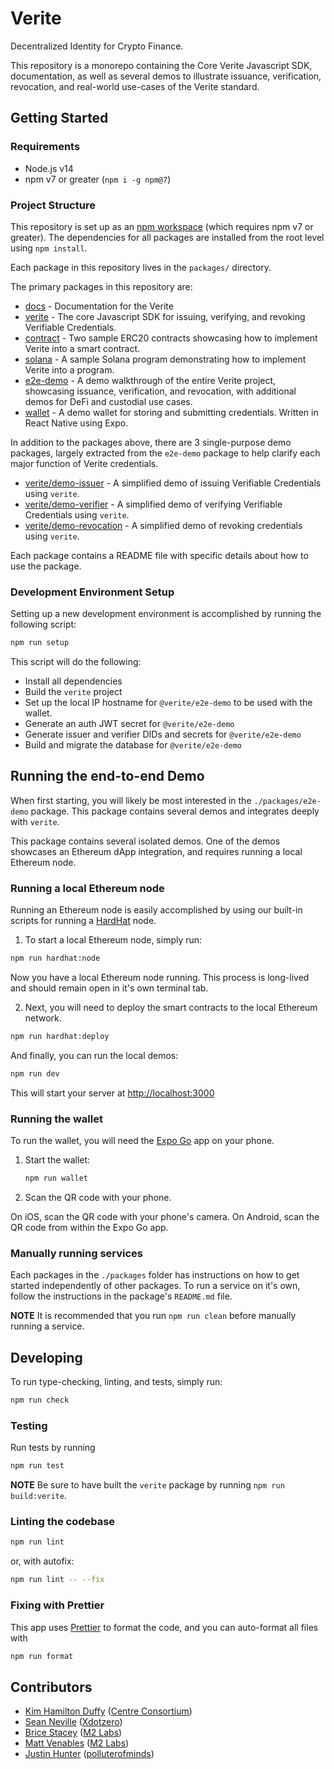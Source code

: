 # Verite

Decentralized Identity for Crypto Finance.

This repository is a monorepo containing the Core Verite Javascript SDK, documentation, as well as several demos to illustrate issuance, verification, revocation, and real-world use-cases of the Verite standard.

## Getting Started

### Requirements

- Node.js v14
- npm v7 or greater (`npm i -g npm@7`)

### Project Structure

This repository is set up as an [npm workspace](https://docs.npmjs.com/cli/v7/using-npm/workspaces) (which requires npm v7 or greater). The dependencies for all packages are installed from the root level using `npm install`.

Each package in this repository lives in the `packages/` directory.

The primary packages in this repository are:

- [docs](./packages/docs) - Documentation for the Verite
- [verite](./packages/verite) - The core Javascript SDK for issuing, verifying, and revoking Verifiable Credentials.
- [contract](./packages/contract) - Two sample ERC20 contracts showcasing how to implement Verite into a smart contract.
- [solana](./packages/solana) - A sample Solana program demonstrating how to implement Verite into a program.
- [e2e-demo](./packages/e2e-demo) - A demo walkthrough of the entire Verite project, showcasing issuance, verification, and revocation, with additional demos for DeFi and custodial use cases.
- [wallet](./packages/wallet) - A demo wallet for storing and submitting credentials. Written in React Native using Expo.

In addition to the packages above, there are 3 single-purpose demo packages, largely extracted
from the `e2e-demo` package to help clarify each major function of Verite credentials.

- [verite/demo-issuer](./packages/demo-issuer) - A simplified demo of issuing Verifiable Credentials using `verite`.
- [verite/demo-verifier](./packages/demo-verifier) - A simplified demo of verifying Verifiable Credentials using `verite`.
- [verite/demo-revocation](./packages/demo-revocation) - A simplified demo of revoking credentials using `verite`.

Each package contains a README file with specific details about how to use the package.

### Development Environment Setup

Setting up a new development environment is accomplished by running the following script:

```sh
npm run setup
```

This script will do the following:

- Install all dependencies
- Build the `verite` project
- Set up the local IP hostname for `@verite/e2e-demo` to be used with the wallet.
- Generate an auth JWT secret for `@verite/e2e-demo`
- Generate issuer and verifier DIDs and secrets for `@verite/e2e-demo`
- Build and migrate the database for `@verite/e2e-demo`

## Running the end-to-end Demo

When first starting, you will likely be most interested in the `./packages/e2e-demo` package. This package contains several demos and integrates deeply with `verite`.

This package contains several isolated demos. One of the demos showcases an Ethereum dApp integration, and requires running a local Ethereum node.

### Running a local Ethereum node

Running an Ethereum node is easily accomplished by using our built-in scripts for running a [HardHat](https://hardhat.org) node.

1. To start a local Ethereum node, simply run:

```sh
npm run hardhat:node
```

Now you have a local Ethereum node running. This process is long-lived and should remain open in it's own terminal tab.

2. Next, you will need to deploy the smart contracts to the local Ethereum network.

```sh
npm run hardhat:deploy
```

And finally, you can run the local demos:

```sh
npm run dev
```

This will start your server at [http://localhost:3000](http://localhost:3000)

### Running the wallet

To run the wallet, you will need the [Expo Go](https://expo.dev/client) app on your phone.

1. Start the wallet:

   ```sh
   npm run wallet
   ```

2. Scan the QR code with your phone.

On iOS, scan the QR code with your phone's camera.
On Android, scan the QR code from within the Expo Go app.

### Manually running services

Each packages in the `./packages` folder has instructions on how to get started
independently of other packages. To run a service on it's own, follow the instructions
in the package's `README.md` file.

**NOTE** It is recommended that you run `npm run clean` before manually running a service.

## Developing

To run type-checking, linting, and tests, simply run:

```sh
npm run check
```

### Testing

Run tests by running

```sh
npm run test
```

**NOTE** Be sure to have built the `verite` package by running `npm run build:verite`.

### Linting the codebase

```sh
npm run lint
```

or, with autofix:

```sh
npm run lint -- --fix
```

### Fixing with Prettier

This app uses [Prettier](https://prettier.io) to format the code, and you can auto-format all files with

```sh
npm run format
```

## Contributors

- [Kim Hamilton Duffy](https://github.com/kimdhamilton) ([Centre Consortium](https://centre.io))
- [Sean Neville](https://github.com/psnevio) ([Xdotzero](http://xdotzero.com))
- [Brice Stacey](https://github.com/bricestacey) ([M2 Labs](https://m2.xyz))
- [Matt Venables](https://github.com/venables) ([M2 Labs](https://m2.xyz))
- [Justin Hunter](https://github.com/polluterofminds) ([polluterofminds](https://polluterofminds.com))
